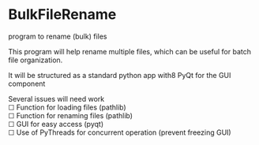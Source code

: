 # BulkFileRename
program to rename (bulk) files

This program will help rename multiple files, which can be useful for batch file organization.

It will be structured as a standard python app with8 PyQt for the GUI component


Several issues will need work<br>
&#9744; Function for loading files (pathlib) <br>
&#9744; Function for renaming files (pathlib) <br>
&#9744; GUI for easy access (pyqt) <br>
&#9744; Use of PyThreads for concurrent operation (prevent freezing GUI)<br>

